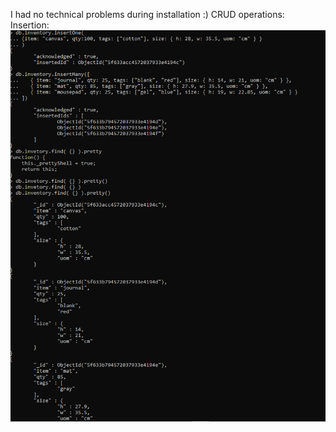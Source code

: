 I had no technical problems during installation :)
CRUD operations:
Insertion:
![Insert Document](/expass3/insert_Document.png)
